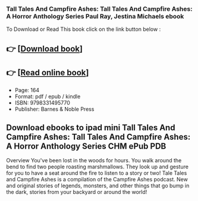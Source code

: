 ### Tall Tales And Campfire Ashes: Tall Tales And Campfire Ashes: A Horror Anthology Series Paul Ray, Jestina Michaels ebook

To Download or Read This book click on the link button below :

## 👉  [**[Download book](http://ebooksharez.info/download.php?group=book&from=github.com&id=720415&lnk=1081 "Download book")**]

## 👉  [**[Read online book](http://ebooksharez.info/download.php?group=book&from=github.com&id=720415&lnk=1081 "Read online book")**]


* Page: 164
* Format: pdf / epub / kindle
* ISBN: 9798331495770
* Publisher: Barnes &amp; Noble Press



## Download ebooks to ipad mini Tall Tales And Campfire Ashes: Tall Tales And Campfire Ashes: A Horror Anthology Series CHM ePub PDB


Overview
You&#039;ve been lost in the woods for hours. You walk around the bend to find two people roasting marshmallows. They look up and gesture for you to have a seat around the fire to listen to a story or two!
 Tale Tales and Campfire Ashes is a compilation of the Campfire Ashes podcast. New and original stories of legends, monsters, and other things that go bump in the dark, stories from your backyard or around the world!



